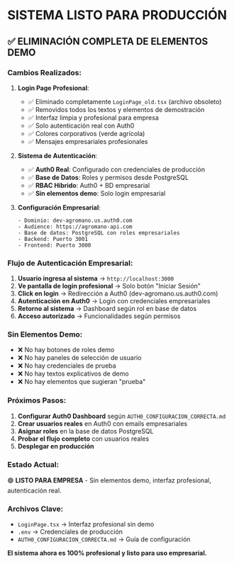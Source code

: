 # SISTEMA LISTO PARA PRODUCCIÓN

## ✅ ELIMINACIÓN COMPLETA DE ELEMENTOS DEMO

### Cambios Realizados:

1. **Login Page Profesional**:
   - ✅ Eliminado completamente `LoginPage_old.tsx` (archivo obsoleto)
   - ✅ Removidos todos los textos y elementos de demostración
   - ✅ Interfaz limpia y profesional para empresa
   - ✅ Solo autenticación real con Auth0
   - ✅ Colores corporativos (verde agrícola)
   - ✅ Mensajes empresariales profesionales

2. **Sistema de Autenticación**:
   - ✅ **Auth0 Real**: Configurado con credenciales de producción
   - ✅ **Base de Datos**: Roles y permisos desde PostgreSQL
   - ✅ **RBAC Híbrido**: Auth0 + BD empresarial
   - ✅ **Sin elementos demo**: Solo login empresarial

3. **Configuración Empresarial**:
   ```
   - Dominio: dev-agromano.us.auth0.com
   - Audience: https://agromano-api.com
   - Base de datos: PostgreSQL con roles empresariales
   - Backend: Puerto 3001
   - Frontend: Puerto 3000
   ```

### Flujo de Autenticación Empresarial:

1. **Usuario ingresa al sistema** → `http://localhost:3000`
2. **Ve pantalla de login profesional** → Solo botón "Iniciar Sesión"
3. **Click en login** → Redirección a Auth0 (dev-agromano.us.auth0.com)
4. **Autenticación en Auth0** → Login con credenciales empresariales
5. **Retorno al sistema** → Dashboard según rol en base de datos
6. **Acceso autorizado** → Funcionalidades según permisos

### Sin Elementos Demo:

- ❌ No hay botones de roles demo
- ❌ No hay paneles de selección de usuario
- ❌ No hay credenciales de prueba
- ❌ No hay textos explicativos de demo
- ❌ No hay elementos que sugieran "prueba"

### Próximos Pasos:

1. **Configurar Auth0 Dashboard** según `AUTH0_CONFIGURACION_CORRECTA.md`
2. **Crear usuarios reales** en Auth0 con emails empresariales
3. **Asignar roles** en la base de datos PostgreSQL
4. **Probar el flujo completo** con usuarios reales
5. **Desplegar en producción**

### Estado Actual:
🟢 **LISTO PARA EMPRESA** - Sin elementos demo, interfaz profesional, autenticación real.

### Archivos Clave:
- `LoginPage.tsx` → Interfaz profesional sin demo
- `.env` → Credenciales de producción
- `AUTH0_CONFIGURACION_CORRECTA.md` → Guía de configuración

**El sistema ahora es 100% profesional y listo para uso empresarial.**
